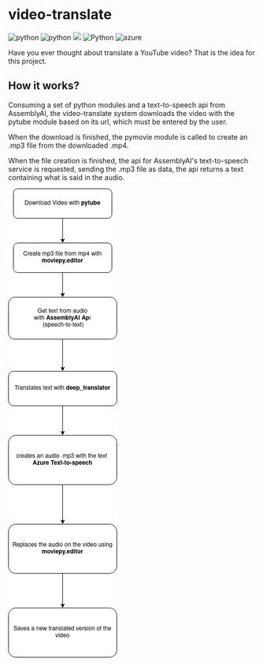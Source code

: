 # video-translate

![python](https://img.shields.io/static/v1?label=Python&labelColor=07a0f8&message=v3.8.10&color=000000&logo=python&logoColor=ffffff&style=flat-square)
![python](https://img.shields.io/static/v1?label=pytube&labelColor=dd3838&message=v12.1.0&color=000000&logo=python&logoColor=ffffff&style=flat-square)
![](https://img.shields.io/static/v1?label=AssemblyAI&labelColor=7335da&message=+v2&color=000000&logo=&logoColor=ffffff&style=flat-square)
![Python](https://img.shields.io/static/v1?label=deep_translator&labelColor=7335da&message=+v1.9.1&color=000000&logo=Python&logoColor=ffffff&style=flat-square)
![azure ](https://img.shields.io/static/v1?label=Azure+TTS&labelColor=0778ba&message=+v3.0&color=000000&logo=azure+&logoColor=ffffff&style=flat-square)

Have you ever thought about translate a YouTube video? That is the idea for this project. 

## How it works?

Consuming a set of python modules and a text-to-speech api from AssemblyAI, the video-translate system downloads the video with the pytube module based on its url, which must be entered by the user. 

When the download is finished, the pymovie module is called to create an .mp3 file from the downloaded .mp4. 

When the file creation is finished, the api for AssemblyAI's text-to-speech service is requested, sending the .mp3 file as data, the api returns a text containing what is said in the audio.


![works](./images/how_it_works.png)